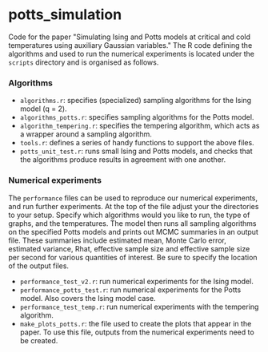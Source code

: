 # potts_simulation
Code for the paper "Simulating Ising and Potts models at critical and cold temperatures using auxiliary Gaussian variables." The R code defining the algorithms and used to run the numerical experiments is located under the `scripts` directory and is organised as follows.

### Algorithms

* `algorithms.r`: specifies (specialized) sampling algorithms for the Ising model (q = 2).
* `algorithms_potts.r`: specifies sampling algorithms for the Potts model.
* `algorithm_tempering.r`: specifies the tempering algorithm, which acts as a wrapper around a sampling algorithm.
* `tools.r`: defines a series of handy functions to support the above files.
* `potts_unit_test.r`: runs small Ising and Potts models, and checks that the algorithms produce results in agreement with one another.

### Numerical experiments

The `performance` files can be used to reproduce our numerical experiments, and run further experiments.
At the top of the file adjust your the directories to your setup.
Specify which algorithms would you like to run, the type of graphs, and the temperatures.
The model then runs all sampling algorithms on the specified Potts models and prints out MCMC summaries in an output file.
These summaries include estimated mean, Monte Carlo error, estimated variance, Rhat, effective sample size and effective sample size per second for various quantities of interest.
Be sure to specify the location of the output files.

* `performance_test_v2.r`: run numerical experiments for the Ising model.
* `performance_potts_test.r`: run numerical experiments for the Potts model. Also covers the Ising model case.
* `performance_test_temp.r`: run numerical experiments with the tempering algorithm.
* `make_plots_potts.r`: the file used to create the plots that appear in the paper. To use this file, outputs from the numerical experiments need to be created.

